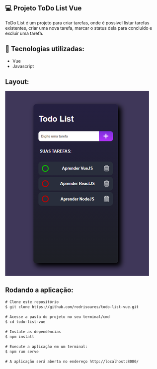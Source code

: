## 💻 Projeto ToDo List Vue

ToDo List é um projeto para criar tarefas, onde é possivel listar tarefas existentes, criar uma nova tarefa, marcar o status dela para concluido e excluir uma tarefa.

## 🚀 Tecnologias utilizadas:
- Vue 
- Javascript

## Layout:
<img src="https://github.com/rodrisoares/todo-list-vue/blob/main/src/assets/TelaToDo.PNG" />

## Rodando a aplicação:
```
# Clone este repositório
$ git clone https://github.com/rodrisoares/todo-list-vue.git

# Acesse a pasta do projeto no seu terminal/cmd
$ cd todo-list-vue

# Instale as dependências
$ npm install 

# Execute a aplicação em um terminal:
$ npm run serve 

# A aplicação será aberta no endereço http://localhost:8080/
```
